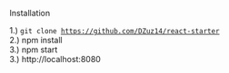 Installation

1.) <code>git clone https://github.com/DZuz14/react-starter</code> <br>
2.) npm install <br>
3.) npm start <br>
3.) http://localhost:8080

